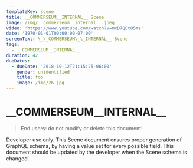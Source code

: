 ```yaml
---
templateKey: scene
title: __COMMERSEUM__INTERNAL__ Scene
image: /img/__commerseum__internal__.jpeg
video: 'https://www.youtube.com/watch?v=mxD7QEt85ms'
date: '1970-01-01T00:00:00-07:00'
screenText: \_\_COMMERSEUM\_\_INTERNAL__ Scene
tags:
  - __COMMERSEUM__INTERNAL__
duration: 42
dueDates:
  - dueDate: '2018-10-12T21:15:25-06:00'
    gender: unidentified
    title: foo
    image: /img/26.jpg
---
```

# \_\_COMMERSEUM\_\_INTERNAL\_\_

> End users: do not modify or delete this document!

Developer use only. This Scene document ensures proper generation of
GraphQL schema, by having a value set for every possible field. This document
should be updated by the developer when the Scene schema is changed.
